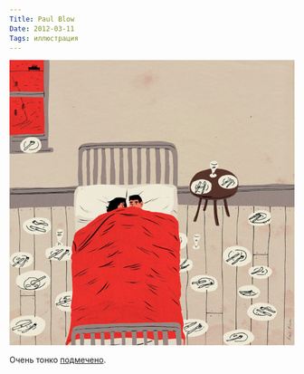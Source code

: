 ```yaml
---
Title: Paul Blow
Date: 2012-03-11
Tags: иллюстрация
---
```


![paulblow.jpg](images/paulblow.jpg)

Очень тонко [подмечено](http://www.paulblow.com/illustration/independent/).